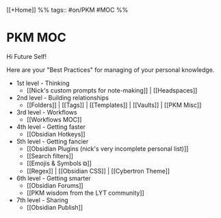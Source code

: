 [[+Home]] %% tags:: #on/PKM #MOC %%
# PKM MOC
Hi Future Self! 

Here are your "Best Practices" for managing of your personal knowledge. 

- 1st level - Thinking
	- [[Nick's custom prompts for note-making]] | [[Headspaces]]
- 2nd level - Building relationships
	- [[Folders]] | [[Tags]] | [[Templates]] | [[Vaults]] | [[PKM Misc]]
- 3rd level - Workflows
	- [[Workflows MOC]] 
- 4th level - Getting faster 
	- [[Obsidian Hotkeys]]
- 5th level - Getting fancier
	- [[Obsidian Plugins (nick's very incomplete personal list)]]
	- [[Search filters]]
	- [[Emojis & Symbols ⧉]]
	- [[Regex]] | [[Obsidian CSS]] | [[Cybertron Theme]]
- 6th level - Getting smarter
	- [[Obsidian Forums]]
	- [[PKM wisdom from the LYT community]]
- 7th level - Sharing
	- [[Obsidian Publish]]
